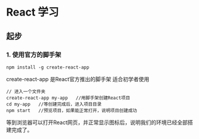 # React 学习
## 起步
### 1. 使用官方的脚手架
```
npm install -g create-react-app
```
create-react-app 是React官方推出的脚手架 适合初学者使用
```
// 进入一个文件夹
create-react-app my-app   //用脚手架创建React项目
cd my-app   //等创建完成后，进入项目目录
npm start   //预览项目，如果能正常打开，说明项目创建成功
```
等到浏览器可以打开React网页，并正常显示图标后，说明我们的环境已经全部搭建完成了。